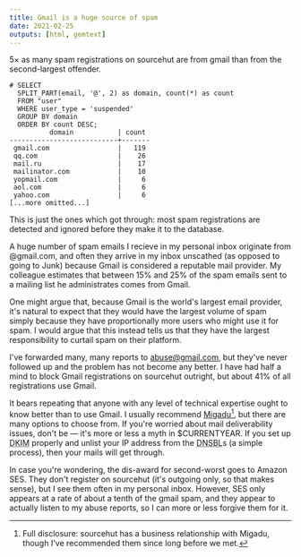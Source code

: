 ```yaml
---
title: Gmail is a huge source of spam
date: 2021-02-25
outputs: [html, gemtext]
---
```


5&times; as many spam registrations on sourcehut are from gmail than from the
second-largest offender.

```
# SELECT
  SPLIT_PART(email, '@', 2) as domain, count(*) as count
  FROM "user"
  WHERE user_type = 'suspended'
  GROUP BY domain
  ORDER BY count DESC;
          domain           | count
---------------------------+-------
 gmail.com                 |   119
 qq.com                    |    26
 mail.ru                   |    17
 mailinator.com            |    10
 yopmail.com               |     6
 aol.com                   |     6
 yahoo.com                 |     6
[...more omitted...]
```

This is just the ones which got through: most spam registrations are detected
and ignored before they make it to the database.

A huge number of spam emails I recieve in my personal inbox originate from
@gmail.com, and often they arrive in my inbox unscathed (as opposed to going to
Junk) because Gmail is considered a reputable mail provider. My colleague
estimates that between 15% and 25% of the spam emails sent to a mailing list he
administrates comes from Gmail.

One might argue that, because Gmail is the world's largest email provider, it's
natural to expect that they would have the largest volume of spam simply because
they have proportionally more users who might use it for spam. I would argue
that this instead tells us that they have the largest responsibility to curtail
spam on their platform.

I've forwarded many, many reports to abuse@gmail.com, but they've never followed
up and the problem has not become any better. I have had half a mind to block
Gmail registrations on sourcehut outright, but about 41% of all registrations
use Gmail.

It bears repeating that anyone with any level of technical expertise ought to
know better than to use Gmail. I usually recommend
[Migadu](https://www.migadu.com)[^1], but there are many options to choose from.
If you're worried about mail deliverability issues, don't be &mdash; it's more
or less a myth in $CURRENTYEAR. If you set up <abbr title="DomainKeys Identified
Mail, an means of verifying message authenticity">DKIM</abbr> properly and
unlist your IP address from the <abbr title="DNS blocklists">DNSBL</abbr>s (a
simple process), then your mails will get through.

[^1]: Full disclosure: sourcehut has a business relationship with Migadu, though I've recommended them since long before we met.

In case you're wondering, the dis-award for second-worst goes to Amazon SES.
They don't register on sourcehut (it's outgoing only, so that makes sense), but
I see them often in my personal inbox. However, SES only appears at a rate of
about a tenth of the gmail spam, and they appear to actually listen to my abuse
reports, so I can more or less forgive them for it.
